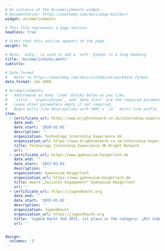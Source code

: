 ```yaml
---
# An instance of the Accomplishments widget.
# Documentation: https://wowchemy.com/docs/page-builder/
widget: accomplishments

# This file represents a page section.
headless: true

# Order that this section appears on the page.
weight: 50

# Note: `&shy;` is used to add a 'soft' hyphen in a long heading.
title: 'Accomplish&shy;ments'
subtitle:

# Date format
#   Refer to https://wowchemy.com/docs/customization/#date-format
date_format: Jan 2006

# Accomplishments.
#   Add/remove as many `item` blocks below as you like.
#   `title`, `organization`, and `date_start` are the required parameters.
#   Leave other parameters empty if not required.
#   Begin multi-line descriptions with YAML's `|2-` multi-line prefix.
item:
  - certificate_url: https://www.brightnetwork.co.uk/internship-experience-uk/technology
    date_end: ''
    date_start: '2020-01-01'
    description: ''
    organization: Technology Internship Experience UK
    organization_url: https://www.brightnetwork.co.uk/internship-experience-uk/technology
    title: Technology Internship Experience UK Bright Network	
    url: ''
  - certificate_url: https://www.gymnasium-haigerloch.de
    date_end: ''
    date_start: '2017-01-01'
    description: ''
    organization: Gymnasium Haigerloch
    organization_url: https://www.gymnasium-haigerloch.de
    title: Award „Soziales Engagement“ Gymnasium Haigerloch
    url: ''
  - certificate_url: https://jugendhackt.org
    date_end: ''
    date_start: '2015-01-01'
    description: ''
    organization: JugendHackt
    organization_url: https://jugendhackt.org
    title: 'Jugend Hackt Süd 2015, 1st place in the category: „Mit Code die Welt verbessern“'
    url: ''


design:
  columns: '2'
---
```

